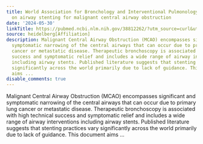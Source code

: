 ```yaml
---
title: World Association for Bronchology and Interventional Pulmonology (WABIP) guidelines
  on airway stenting for malignant central airway obstruction
date: '2024-05-30'
linkTitle: https://pubmed.ncbi.nlm.nih.gov/38812262/?utm_source=curl&utm_medium=rss&utm_campaign=pubmed-2&utm_content=1FakS-2QOkCT8HsMOQP1bCRQ4YzyumYOmxmF0moLsQ3dFB1E9V&fc=20220326224207&ff=20240530181516&v=2.18.0.post9+e462414
source: heidelberg[Affiliation]
description: Malignant Central Airway Obstruction (MCAO) encompasses significant and
  symptomatic narrowing of the central airways that can occur due to primary lung
  cancer or metastatic disease. Therapeutic bronchoscopy is associated with high technical
  success and symptomatic relief and includes a wide range of airway interventions
  including airway stents. Published literature suggests that stenting practices vary
  significantly across the world primarily due to lack of guidance. This document
  aims ...
disable_comments: true
---
```

Malignant Central Airway Obstruction (MCAO) encompasses significant and symptomatic narrowing of the central airways that can occur due to primary lung cancer or metastatic disease. Therapeutic bronchoscopy is associated with high technical success and symptomatic relief and includes a wide range of airway interventions including airway stents. Published literature suggests that stenting practices vary significantly across the world primarily due to lack of guidance. This document aims ...